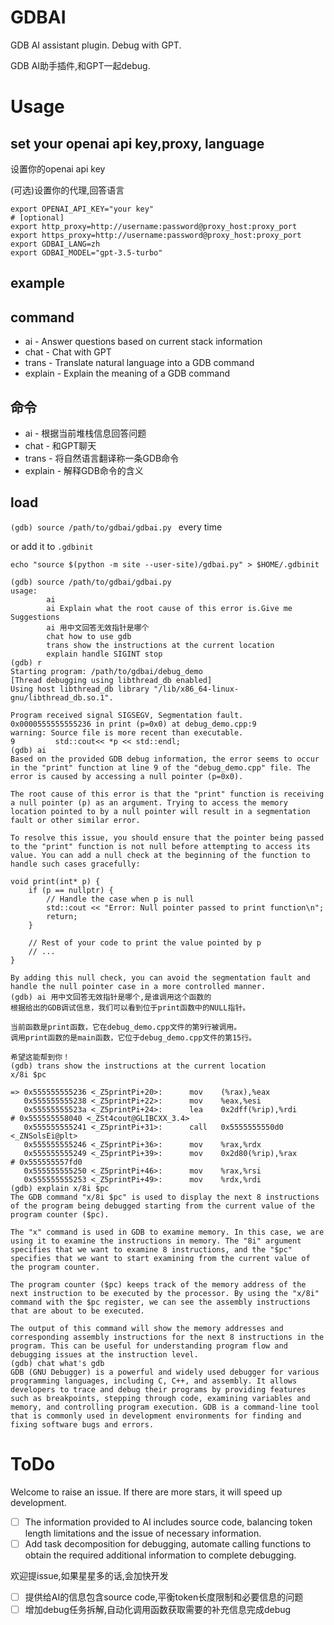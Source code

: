 # GDBAI
GDB AI assistant plugin. Debug with GPT.

GDB AI助手插件,和GPT一起debug.

# Usage

## set your openai api key,proxy, language
设置你的openai api key

(可选)设置你的代理,回答语言
```
export OPENAI_API_KEY="your key"
# [optional]
export http_proxy=http://username:password@proxy_host:proxy_port
export https_proxy=http://username:password@proxy_host:proxy_port
export GDBAI_LANG=zh
export GDBAI_MODEL="gpt-3.5-turbo"
```

## example

## command
- ai - Answer questions based on current stack information
- chat - Chat with GPT
- trans - Translate natural language into a GDB command
- explain - Explain the meaning of a GDB command
## 命令
- ai - 根据当前堆栈信息回答问题
- chat - 和GPT聊天
- trans - 将自然语言翻译称一条GDB命令
- explain - 解释GDB命令的含义

## load
`(gdb) source /path/to/gdbai/gdbai.py ` every time 

or add it to `.gdbinit`

`echo "source $(python -m site --user-site)/gdbai.py" > $HOME/.gdbinit`

```
(gdb) source /path/to/gdbai/gdbai.py 
usage:
        ai
        ai Explain what the root cause of this error is.Give me Suggestions
        ai 用中文回答无效指针是哪个
        chat how to use gdb
        trans show the instructions at the current location
        explain handle SIGINT stop
(gdb) r
Starting program: /path/to/gdbai/debug_demo 
[Thread debugging using libthread_db enabled]
Using host libthread_db library "/lib/x86_64-linux-gnu/libthread_db.so.1".

Program received signal SIGSEGV, Segmentation fault.
0x0000555555555236 in print (p=0x0) at debug_demo.cpp:9
warning: Source file is more recent than executable.
9         std::cout<< *p << std::endl;
(gdb) ai 
Based on the provided GDB debug information, the error seems to occur in the "print" function at line 9 of the "debug_demo.cpp" file. The error is caused by accessing a null pointer (p=0x0).

The root cause of this error is that the "print" function is receiving a null pointer (p) as an argument. Trying to access the memory location pointed to by a null pointer will result in a segmentation fault or other similar error.

To resolve this issue, you should ensure that the pointer being passed to the "print" function is not null before attempting to access its value. You can add a null check at the beginning of the function to handle such cases gracefully:

void print(int* p) {
    if (p == nullptr) {
        // Handle the case when p is null
        std::cout << "Error: Null pointer passed to print function\n";
        return;
    }

    // Rest of your code to print the value pointed by p
    // ...
}

By adding this null check, you can avoid the segmentation fault and handle the null pointer case in a more controlled manner.
(gdb) ai 用中文回答无效指针是哪个,是谁调用这个函数的
根据给出的GDB调试信息，我们可以看到位于print函数中的NULL指针。

当前函数是print函数，它在debug_demo.cpp文件的第9行被调用。
调用print函数的是main函数，它位于debug_demo.cpp文件的第15行。

希望这能帮到你！
(gdb) trans show the instructions at the current location
x/8i $pc

=> 0x555555555236 <_Z5printPi+20>:      mov    (%rax),%eax
   0x555555555238 <_Z5printPi+22>:      mov    %eax,%esi
   0x55555555523a <_Z5printPi+24>:      lea    0x2dff(%rip),%rdi        # 0x555555558040 <_ZSt4cout@GLIBCXX_3.4>
   0x555555555241 <_Z5printPi+31>:      call   0x5555555550d0 <_ZNSolsEi@plt>
   0x555555555246 <_Z5printPi+36>:      mov    %rax,%rdx
   0x555555555249 <_Z5printPi+39>:      mov    0x2d80(%rip),%rax        # 0x555555557fd0
   0x555555555250 <_Z5printPi+46>:      mov    %rax,%rsi
   0x555555555253 <_Z5printPi+49>:      mov    %rdx,%rdi
(gdb) explain x/8i $pc
The GDB command "x/8i $pc" is used to display the next 8 instructions of the program being debugged starting from the current value of the program counter ($pc).

The "x" command is used in GDB to examine memory. In this case, we are using it to examine the instructions in memory. The "8i" argument specifies that we want to examine 8 instructions, and the "$pc" specifies that we want to start examining from the current value of the program counter.

The program counter ($pc) keeps track of the memory address of the next instruction to be executed by the processor. By using the "x/8i" command with the $pc register, we can see the assembly instructions that are about to be executed.

The output of this command will show the memory addresses and corresponding assembly instructions for the next 8 instructions in the program. This can be useful for understanding program flow and debugging issues at the instruction level.
(gdb) chat what's gdb
GDB (GNU Debugger) is a powerful and widely used debugger for various programming languages, including C, C++, and assembly. It allows developers to trace and debug their programs by providing features such as breakpoints, stepping through code, examining variables and memory, and controlling program execution. GDB is a command-line tool that is commonly used in development environments for finding and fixing software bugs and errors.
```
# ToDo
Welcome to raise an issue. If there are more stars, it will speed up development.
- [ ] The information provided to AI includes source code, balancing token length limitations and the issue of necessary information.
- [ ] Add task decomposition for debugging, automate calling functions to obtain the required additional information to complete debugging.

欢迎提issue,如果星星多的话,会加快开发
- [ ] 提供给AI的信息包含source code,平衡token长度限制和必要信息的问题
- [ ] 增加debug任务拆解,自动化调用函数获取需要的补充信息完成debug